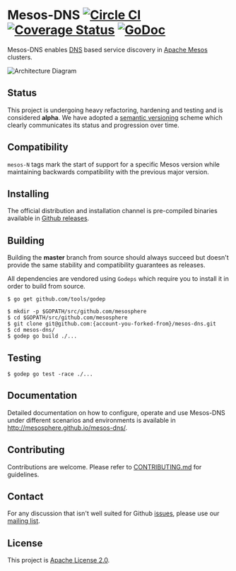 # Mesos-DNS [![Circle CI](https://circleci.com/gh/mesosphere/mesos-dns.svg?style=svg)](https://circleci.com/gh/mesosphere/mesos-dns) [![Coverage Status](https://coveralls.io/repos/mesosphere/mesos-dns/badge.svg?branch=master&service=github)](https://coveralls.io/github/mesosphere/mesos-dns?branch=master) [![GoDoc](https://godoc.org/github.com/mesosphere/mesos-dns?status.svg)](https://godoc.org/github.com/mesosphere/mesos-dns)
Mesos-DNS enables [DNS](http://en.wikipedia.org/wiki/Domain_Name_System) based service discovery in [Apache Mesos](http://mesos.apache.org/) clusters.

![Architecture
Diagram](http://mesosphere.github.io/mesos-dns/img/architecture.png)

## Status
This project is undergoing heavy refactoring, hardening and testing and
is considered **alpha**. We have adopted a [semantic versioning](http://semver.org/) scheme which clearly communicates its status and progression over time.

## Compatibility
`mesos-N` tags mark the start of support for a specific Mesos version while
maintaining backwards compatibility with the previous major version.

## Installing
The official distribution and installation channel is pre-compiled binaries available in [Github releases](https://github.com/mesosphere/mesos-dns/releases).

## Building
Building the **master** branch from source should always succeed but doesn't provide
the same stability and compatibility guarantees as releases.

All dependencies are vendored using `Godeps` which require you to
install it in order to build from source.

```shell
$ go get github.com/tools/godep

$ mkdir -p $GOPATH/src/github.com/mesosphere
$ cd $GOPATH/src/github.com/mesosphere
$ git clone git@github.com:{account-you-forked-from}/mesos-dns.git
$ cd mesos-dns/
$ godep go build ./...
```

## Testing
```shell
$ godep go test -race ./...
```

## Documentation
Detailed documentation on how to configure, operate and use Mesos-DNS
under different scenarios and environments is available in http://mesosphere.github.io/mesos-dns/.

## Contributing
Contributions are welcome. Please refer to [CONTRIBUTING.md](CONTRIBUTING.md) for
guidelines.

## Contact
For any discussion that isn't well suited for Github [issues](https://github.com/mesosphere/mesos-dns/issues), please use our [mailing list](https://groups.google.com/forum/#!forum/mesos-dns).

## License
This project is [Apache License 2.0](LICENSE).
